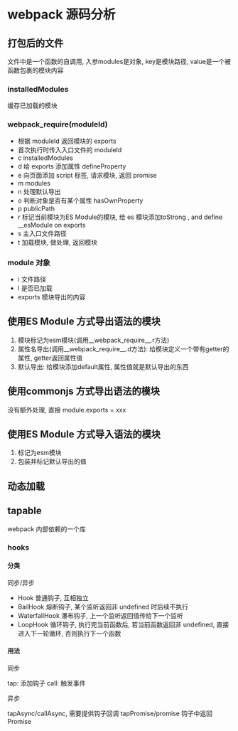 # webpack 源码分析

## 打包后的文件

文件中是一个函数的自调用, 入参modules是对象, key是模块路径, value是一个被函数包裹的模块内容

### installedModules

缓存已加载的模块

### __webpack_require__(moduleId)

- 根据 moduleId 返回模块的 exports
- 首次执行时传入入口文件的 moduleId
- c installedModules
- d 给 exports 添加属性 defineProperty
- e 向页面添加 script 标签, 请求模块, 返回 promise
- m modules
- n 处理默认导出
- o 判断对象是否有某个属性 hasOwnProperty
- p publicPath
- r 标记当前模块为ES Module的模块, 给 es 模块添加toStrong , and define __esModule on exports
- s 主入口文件路径
- t 加载模块, 做处理, 返回模块

### module 对象

- i 文件路径
- l 是否已加载
- exports 模块导出的内容

## 使用ES Module 方式导出语法的模块

1. 模块标记为esm模块(调用__webpack_require__.r方法)
2. 属性名导出(调用__webpack_require__.d方法): 给模块定义一个带有getter的属性, getter返回属性值
3. 默认导出: 给模块添加default属性, 属性值就是默认导出的东西

## 使用commonjs 方式导出语法的模块

没有额外处理, 直接 module.exports = xxx

## 使用ES Module 方式导入语法的模块

1. 标记为esm模块
2. 包装并标记默认导出的值

## 动态加载

## tapable

webpack 内部依赖的一个库

### hooks

#### 分类

同步/异步

- Hook 普通钩子, 互相独立
- BailHook 熔断钩子, 某个监听返回非 undefined 时后续不执行
- WaterfallHook 瀑布钩子, 上一个监听返回值传给下一个监听
- LoopHook 循环钩子, 执行完当前函数后, 若当前函数返回非 undefined, 直接进入下一轮循环, 否则执行下一个函数

#### 用法

同步

tap: 添加钩子
call: 触发事件

异步

tapAsync/callAsync, 需要提供钩子回调
tapPromise/promise 钩子中返回 Promise
